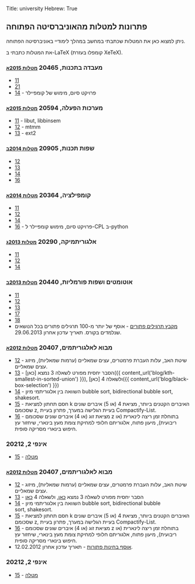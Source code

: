 Title: university
Hebrew: True

## פתרונות למטלות מהאוניברסיטה הפתוחה

ניתן למצוא כאן את המטלות שכתבתי במחשב במהלך לימודיי באוניברסיטה הפתוחה.

את המטלות כתבתי ב-LaTeX (קומפלו בעזרת XeTeX).

### מעבדה בתכנות, 20465 <small>[מטלות 2015א](http://dl.dropbox.com/u/18261201/maabada-tichnoot.pdf)</small>

- [11](http://dl.dropbox.com/u/18261201/20465-11.zip)
- [21](http://dl.dropbox.com/u/18261201/20465-21.zip)
- [14](http://dl.dropbox.com/u/18261201/20465-project.zip) - פרויקט סיום, מימוש של קומפיילר

### מערכות הפעלה, 20594 <small>[מטלות 2015א](http://dl.dropbox.com/u/18261201/operating-systems.pdf)</small>

- [11](http://dl.dropbox.com/u/18261201/20594-11.zip) - libut, libbinsem
- [12](http://dl.dropbox.com/u/18261201/20594-12.zip) - mtmm
- [13](http://dl.dropbox.com/u/18261201/20594-13.zip) - ext2

### שפות תכנות, 20905 <small>[מטלות 2014ב](http://dl.dropbox.com/u/18261201/programming-languages.pdf)</small>

- [12](http://dl.dropbox.com/u/18261201/20905-12.zip)
- [13](http://dl.dropbox.com/u/18261201/20905-13.zip)
- [14](http://dl.dropbox.com/u/18261201/20905-14.zip)
- [16](http://dl.dropbox.com/u/18261201/20905-16.zip)

### קומפילציה, 20364 <small>[מטלות 2014א](http://dl.dropbox.com/u/18261201/compilation.pdf)</small>

- [11](http://dl.dropbox.com/u/18261201/20364-11.zip)
- [12](http://dl.dropbox.com/u/18261201/20364-12.zip)
- [14](http://dl.dropbox.com/u/18261201/20364-14.zip)
- [16](http://dl.dropbox.com/u/18261201/20364-16.zip) - פרויקט סיום, מימוש קומפיילר ל-CPL ב-python

### אלגוריתמיקה, 20290 <small>[מטלות 2013ג](http://dl.dropbox.com/u/18261201/algorithmica.pdf)</small>

- [11](http://dl.dropbox.com/u/18261201/20290-11.pdf)
- [12](http://dl.dropbox.com/u/18261201/20290-12.pdf)
- [14](http://dl.dropbox.com/u/18261201/20290-14.pdf)

### אוטומטים ושפות פורמליות, 20440 <small>[מטלות 2013ב](http://dl.dropbox.com/u/18261201/formal.pdf)</small>

- [11](http://dl.dropbox.com/u/18261201/20440-11.pdf)
- [12](http://dl.dropbox.com/u/18261201/20440-12.pdf)
- [13](http://dl.dropbox.com/u/18261201/20440-13.pdf)
- [17](http://dl.dropbox.com/u/18261201/20440-17.pdf)
- [18](http://dl.dropbox.com/u/18261201/20440-18.pdf)
- [מקבץ תרגילים פתורים](http://dl.dropbox.com/u/18261201/20440-mikbatz.pdf) - אוסף של יותר מ-100 תרגילים פתורים בכל הנושאים שנלמדים בקורס. תאריך עדכון אחרון&nbsp;29.06.2013.

### מבוא לאלגוריתמים, 20407 <small>[מטלות 2012א](http://dl.dropbox.com/u/18261201/algo.pdf)</small>

- [12](http://dl.dropbox.com/u/18261201/20407-12.pdf) - שיטת האב, עלות העברת פרמטרים, עצים שמאליים (ערמות שמאליות), מיזוג עצים שמאליים.
- [13](http://dl.dropbox.com/u/18261201/20407-13.pdf) - הסבר יחסית מפורט לשאלה 3 נמצא [כאן]({{ content_url('blog/kth-smallest-in-sorted-union') }}), ולשאלה 4 [כאן]({{ content_url('blog/black-box-selection') }})
- [14](http://dl.dropbox.com/u/18261201/20407-14.zip) - השוואה בין אלגוריתמי מיון bubble sort, bidirectional bubble sort, shakesort.
- [15](http://dl.dropbox.com/u/18261201/20407-15.pdf) - חסם תחתון למציאת k האיברים הקטנים ביותר, מציאת 4 (או 5) איברים שונים שסכומם z, בעיית הגלישה במערך, פתרון בעיית Compactify-List.
- [16](http://dl.dropbox.com/u/18261201/20407-16.pdf) - מציאת זוג (או 4) איברים שונים שסכומם z בתוחלת זמן ריצה לינארית (או ריבועית), מיעון פתוח, אלגוריתם חלופי למחיקת צומת מעץ בינארי, שיחזור עץ חיפוש בינארי מסריקה סופית.

### אינפי 2, 20212

- [15](http://dl.dropbox.com/u/18261201/infi2-15-solution.pdf) - [מטלה](http://dl.dropbox.com/u/18261201/infi2-15.pdf)

<h3>מבוא לאלגוריתמים, 20407 <small><a href="http://dl.dropbox.com/u/18261201/algo.pdf">מטלות 2012א</a></small></h3>
<ul>
<li><a href="http://dl.dropbox.com/u/18261201/20407-12.pdf">12</a> - שיטת האב, עלות העברת פרמטרים, עצים שמאליים (ערמות שמאליות), מיזוג עצים&nbsp;שמאליים.</li>
<li><a href="http://dl.dropbox.com/u/18261201/20407-13.pdf">13</a> - הסבר יחסית מפורט לשאלה 3 נמצא <a href="/blog/kth-smallest-in-sorted-union">כאן</a>, ולשאלה 4 <a href="/blog/black-box-selection">כאן</a></li>
<li><a href="http://dl.dropbox.com/u/18261201/20407-14.zip">14</a> - השוואה בין אלגוריתמי מיון bubble sort, bidirectional bubble sort,&nbsp;shakesort.</li>
<li><a href="http://dl.dropbox.com/u/18261201/20407-15.pdf">15</a> - חסם תחתון למציאת k האיברים הקטנים ביותר, מציאת 4 (או 5) איברים שונים שסכומם z, בעיית הגלישה במערך, פתרון בעיית&nbsp;Compactify-List.</li>
<li><a href="http://dl.dropbox.com/u/18261201/20407-16.pdf">16</a> - מציאת זוג (או 4) איברים שונים שסכומם z בתוחלת זמן ריצה לינארית (או ריבועית), מיעון פתוח, אלגוריתם חלופי למחיקת צומת מעץ בינארי, שיחזור עץ חיפוש בינארי מסריקה&nbsp;סופית.</li>
<li><a href="http://dl.dropbox.com/u/18261201/20407-tests.pdf">אוסף בחינות פתורות</a> - תאריך עדכון אחרון&nbsp;12.02.2012.</li>
</ul>
<h3>אינפי 2,&nbsp;20212</h3>
<ul>
<li><a href="http://dl.dropbox.com/u/18261201/infi2-15-solution.pdf">15</a> - <a href="http://dl.dropbox.com/u/18261201/infi2-15.pdf">מטלה</a></li>
</ul>
